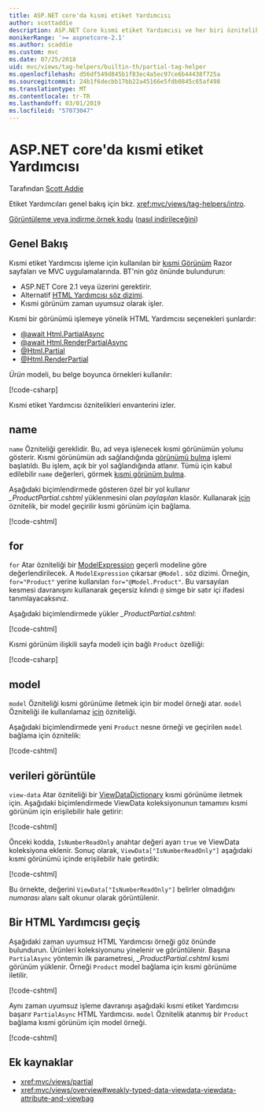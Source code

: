 ```yaml
---
title: ASP.NET core'da kısmi etiket Yardımcısı
author: scottaddie
description: ASP.NET Core kısmi etiket Yardımcısı ve her biri özniteliklerini play kısmi bir görünümü işlemeye içinde rol keşfedin.
monikerRange: '>= aspnetcore-2.1'
ms.author: scaddie
ms.custom: mvc
ms.date: 07/25/2018
uid: mvc/views/tag-helpers/builtin-th/partial-tag-helper
ms.openlocfilehash: d56df549d845b1f83ec4a5ec97ce6b44438f725a
ms.sourcegitcommit: 24b1f6decbb17bb22a45166e5fdb0845c65af498
ms.translationtype: MT
ms.contentlocale: tr-TR
ms.lasthandoff: 03/01/2019
ms.locfileid: "57073047"
---
```

# <a name="partial-tag-helper-in-aspnet-core"></a>ASP.NET core'da kısmi etiket Yardımcısı

Tarafından [Scott Addie](https://github.com/scottaddie)

Etiket Yardımcıları genel bakış için bkz. <xref:mvc/views/tag-helpers/intro>.

[Görüntüleme veya indirme örnek kodu](https://github.com/aspnet/Docs/tree/master/aspnetcore/mvc/views/tag-helpers/built-in/samples) ([nasıl indirileceğini](xref:index#how-to-download-a-sample))

## <a name="overview"></a>Genel Bakış

Kısmi etiket Yardımcısı işleme için kullanılan bir [kısmi Görünüm](xref:mvc/views/partial) Razor sayfaları ve MVC uygulamalarında. BT'nin göz önünde bulundurun:

* ASP.NET Core 2.1 veya üzerini gerektirir.
* Alternatif [HTML Yardımcısı söz dizimi](xref:mvc/views/partial#reference-a-partial-view).
* Kısmi görünüm zaman uyumsuz olarak işler.

Kısmi bir görünümü işlemeye yönelik HTML Yardımcısı seçenekleri şunlardır:

* [@await Html.PartialAsync](/dotnet/api/microsoft.aspnetcore.mvc.rendering.htmlhelperpartialextensions.partialasync)
* [@await Html.RenderPartialAsync](/dotnet/api/microsoft.aspnetcore.mvc.rendering.htmlhelperpartialextensions.renderpartialasync)
* [@Html.Partial](/dotnet/api/microsoft.aspnetcore.mvc.rendering.htmlhelperpartialextensions.partial)
* [@Html.RenderPartial](/dotnet/api/microsoft.aspnetcore.mvc.rendering.htmlhelperpartialextensions.renderpartial)

*Ürün* modeli, bu belge boyunca örnekleri kullanılır:

[!code-csharp[](samples/TagHelpersBuiltIn/Models/Product.cs)]

Kısmi etiket Yardımcısı öznitelikleri envanterini izler.

## <a name="name"></a>name

`name` Özniteliği gereklidir. Bu, ad veya işlenecek kısmi görünümün yolunu gösterir. Kısmi görünümün adı sağlandığında [görünümü bulma](xref:mvc/views/overview#view-discovery) işlemi başlatıldı. Bu işlem, açık bir yol sağlandığında atlanır. Tümü için kabul edilebilir `name` değerleri, görmek [kısmi görünüm bulma](xref:mvc/views/partial#partial-view-discovery).

Aşağıdaki biçimlendirmede gösteren özel bir yol kullanır *_ProductPartial.cshtml* yüklenmesini olan *paylaşılan* klasör. Kullanarak [için](#for) öznitelik, bir model geçirilir kısmi görünüm için bağlama.

[!code-cshtml[](samples/TagHelpersBuiltIn/Pages/Product.cshtml?name=snippet_Name)]

## <a name="for"></a>for

`for` Atar özniteliği bir [ModelExpression](/dotnet/api/microsoft.aspnetcore.mvc.viewfeatures.modelexpression) geçerli modeline göre değerlendirilecek. A `ModelExpression` çıkarsar `@Model.` söz dizimi. Örneğin, `for="Product"` yerine kullanılan `for="@Model.Product"`. Bu varsayılan kesmesi davranışını kullanarak geçersiz kılındı `@` simge bir satır içi ifadesi tanımlayacaksınız.

Aşağıdaki biçimlendirmede yükler *_ProductPartial.cshtml*:

[!code-cshtml[](samples/TagHelpersBuiltIn/Pages/Product.cshtml?name=snippet_For)]

Kısmi görünüm ilişkili sayfa modeli için bağlı `Product` özelliği:

[!code-csharp[](samples/TagHelpersBuiltIn/Pages/Product.cshtml.cs?highlight=8)]

## <a name="model"></a>model

`model` Özniteliği kısmi görünüme iletmek için bir model örneği atar. `model` Özniteliği ile kullanılamaz [için](#for) özniteliği.

Aşağıdaki biçimlendirmede yeni `Product` nesne örneği ve geçirilen `model` bağlama için öznitelik:

[!code-cshtml[](samples/TagHelpersBuiltIn/Pages/Product.cshtml?name=snippet_Model)]

## <a name="view-data"></a>verileri görüntüle

`view-data` Atar özniteliği bir [ViewDataDictionary](/dotnet/api/microsoft.aspnetcore.mvc.viewfeatures.viewdatadictionary) kısmi görünüme iletmek için. Aşağıdaki biçimlendirmede ViewData koleksiyonunun tamamını kısmi görünüm için erişilebilir hale getirir:

[!code-cshtml[](samples/TagHelpersBuiltIn/Pages/Product.cshtml?name=snippet_ViewData&highlight=5-)]

Önceki kodda, `IsNumberReadOnly` anahtar değeri ayarı `true` ve ViewData koleksiyona eklenir. Sonuç olarak, `ViewData["IsNumberReadOnly"]` aşağıdaki kısmi görünümü içinde erişilebilir hale getirdik:

[!code-cshtml[](samples/TagHelpersBuiltIn/Pages/Shared/_ProductViewDataPartial.cshtml?highlight=5)]

Bu örnekte, değerini `ViewData["IsNumberReadOnly"]` belirler olmadığını *numarası* alanı salt okunur olarak görüntülenir.

## <a name="migrate-from-an-html-helper"></a>Bir HTML Yardımcısı geçiş

Aşağıdaki zaman uyumsuz HTML Yardımcısı örneği göz önünde bulundurun. Ürünleri koleksiyonunu yinelenir ve görüntülenir. Başına `PartialAsync` yöntemin ilk parametresi, *_ProductPartial.cshtml* kısmi görünüm yüklenir. Örneği `Product` model bağlama için kısmi görünüme iletilir.

[!code-cshtml[](samples/TagHelpersBuiltIn/Pages/Products.cshtml?name=snippet_HtmlHelper&highlight=3)]

Aynı zaman uyumsuz işleme davranışı aşağıdaki kısmi etiket Yardımcısı başarır `PartialAsync` HTML Yardımcısı. `model` Öznitelik atanmış bir `Product` bağlama kısmi görünüm için model örneği.

[!code-cshtml[](samples/TagHelpersBuiltIn/Pages/Products.cshtml?name=snippet_TagHelper&highlight=3)]

## <a name="additional-resources"></a>Ek kaynaklar

* <xref:mvc/views/partial>
* <xref:mvc/views/overview#weakly-typed-data-viewdata-viewdata-attribute-and-viewbag>

